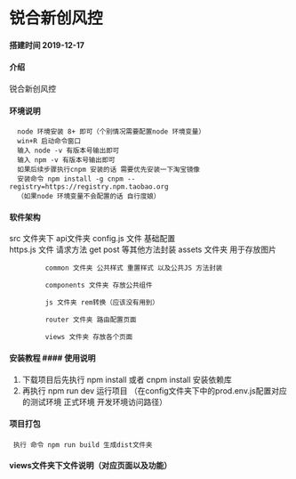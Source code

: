 # 锐合新创风控
#### 搭建时间 2019-12-17
#### 介绍
锐合新创风控

#### 环境说明
      node 环境安装 8+ 即可（个别情况需要配置node 环境变量）
      win+R 启动命令窗口 
      输入 node -v 有版本号输出即可
      输入 npm -v 有版本号输出即可
      如果后续步骤执行cnpm 安装的话 需要优先安装一下淘宝镜像  
      安装命令 npm install -g cnpm --registry=https://registry.npm.taobao.org
      （如果node 环境变量不会配置的话 自行度娘）
      
#### 软件架构
src 文件夹下 api文件夹  config.js 文件 基础配置  
                       https.js 文件  请求方法 get post 等其他方法封装
             assets 文件夹  用于存放图片
             
             common 文件夹 公共样式 重置样式 以及公共JS 方法封装
             
             components 文件夹 存放公共组件
             
             js 文件夹 rem转换（应该没有用到）
             
             router 文件夹 路由配置页面
             
             views 文件夹 存放各个页面


#### 安装教程 #### 使用说明

1.  下载项目后先执行 npm install 或者 cnpm install 安装依赖库
2.  再执行 npm run dev 运行项目 （在config文件夹下中的prod.env.js配置对应的测试环境 正式环境 开发环境访问路径）

#### 项目打包

     执行 命令 npm run build 生成dist文件夹    


#### views文件夹下文件说明（对应页面以及功能）

